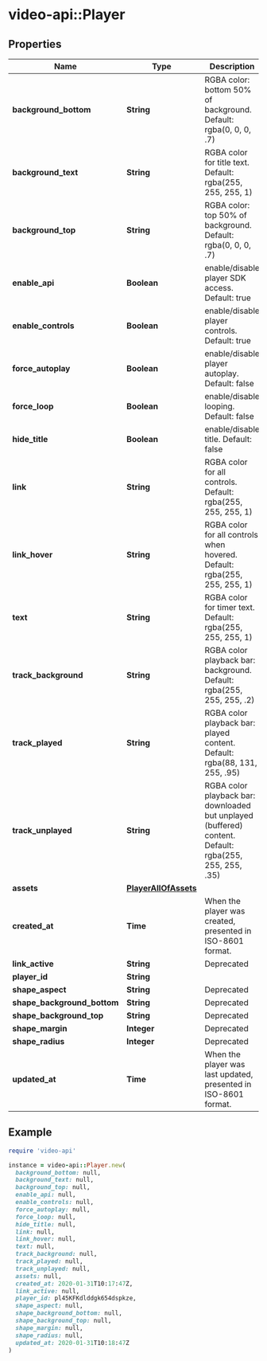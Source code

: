 # video-api::Player

## Properties

| Name | Type | Description | Notes |
| ---- | ---- | ----------- | ----- |
| **background_bottom** | **String** | RGBA color: bottom 50% of background. Default: rgba(0, 0, 0, .7) | [optional] |
| **background_text** | **String** | RGBA color for title text. Default: rgba(255, 255, 255, 1) | [optional] |
| **background_top** | **String** | RGBA color: top 50% of background. Default: rgba(0, 0, 0, .7) | [optional] |
| **enable_api** | **Boolean** | enable/disable player SDK access. Default: true | [optional][default to true] |
| **enable_controls** | **Boolean** | enable/disable player controls. Default: true | [optional][default to true] |
| **force_autoplay** | **Boolean** | enable/disable player autoplay. Default: false | [optional][default to false] |
| **force_loop** | **Boolean** | enable/disable looping. Default: false | [optional][default to false] |
| **hide_title** | **Boolean** | enable/disable title. Default: false | [optional][default to false] |
| **link** | **String** | RGBA color for all controls. Default: rgba(255, 255, 255, 1) | [optional] |
| **link_hover** | **String** | RGBA color for all controls when hovered. Default: rgba(255, 255, 255, 1) | [optional] |
| **text** | **String** | RGBA color for timer text. Default: rgba(255, 255, 255, 1) | [optional] |
| **track_background** | **String** | RGBA color playback bar: background. Default: rgba(255, 255, 255, .2) | [optional] |
| **track_played** | **String** | RGBA color playback bar: played content. Default: rgba(88, 131, 255, .95) | [optional] |
| **track_unplayed** | **String** | RGBA color playback bar: downloaded but unplayed (buffered) content. Default: rgba(255, 255, 255, .35) | [optional] |
| **assets** | [**PlayerAllOfAssets**](PlayerAllOfAssets.md) |  | [optional] |
| **created_at** | **Time** | When the player was created, presented in ISO-8601 format. | [optional] |
| **link_active** | **String** | Deprecated | [optional] |
| **player_id** | **String** |  | [optional] |
| **shape_aspect** | **String** | Deprecated | [optional] |
| **shape_background_bottom** | **String** | Deprecated | [optional] |
| **shape_background_top** | **String** | Deprecated | [optional] |
| **shape_margin** | **Integer** | Deprecated | [optional] |
| **shape_radius** | **Integer** | Deprecated | [optional] |
| **updated_at** | **Time** | When the player was last updated, presented in ISO-8601 format. | [optional] |

## Example

```ruby
require 'video-api'

instance = video-api::Player.new(
  background_bottom: null,
  background_text: null,
  background_top: null,
  enable_api: null,
  enable_controls: null,
  force_autoplay: null,
  force_loop: null,
  hide_title: null,
  link: null,
  link_hover: null,
  text: null,
  track_background: null,
  track_played: null,
  track_unplayed: null,
  assets: null,
  created_at: 2020-01-31T10:17:47Z,
  link_active: null,
  player_id: pl45KFKdlddgk654dspkze,
  shape_aspect: null,
  shape_background_bottom: null,
  shape_background_top: null,
  shape_margin: null,
  shape_radius: null,
  updated_at: 2020-01-31T10:18:47Z
)
```

